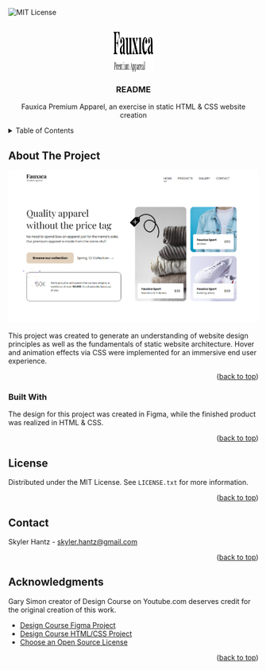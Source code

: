 <a name="readme-top"></a>

![MIT License][license-shield]

<!-- PROJECT LOGO -->
<br />
<div align="center">
  
  <img src="images/logo.svg" alt="Logo" width="80" height="80">

  <h3 align="center">README</h3>

  <p align="center">
    Fauxica Premium Apparel, an exercise in static HTML & CSS website creation
    <br />
  </p>
</div>

<!-- TABLE OF CONTENTS -->
<details>
  <summary>Table of Contents</summary>
  <ol>
    <li>
      <a href="#about-the-project">About The Project</a>
      <ul>
        <li><a href="#built-with">Built With</a></li>
      </ul>
    </li>
    <li><a href="#license">License</a></li>
    <li><a href="#contact">Contact</a></li>
    <li><a href="#acknowledgments">Acknowledgments</a></li>
  </ol>
</details>

<!-- ABOUT THE PROJECT -->

## About The Project

![Fauxica Apparel][product-screenshot]

This project was created to generate an understanding of website design principles as well as the fundamentals of static website architecture. Hover and animation effects via CSS were implemented for an immersive end user experience.

<p align="right">(<a href="#readme-top">back to top</a>)</p>

### Built With

The design for this project was created in Figma, while the finished product was realized in HTML & CSS.

<p align="right">(<a href="#readme-top">back to top</a>)</p>

<!-- LICENSE -->

## License

Distributed under the MIT License. See `LICENSE.txt` for more information.

<p align="right">(<a href="#readme-top">back to top</a>)</p>

<!-- CONTACT -->

## Contact

Skyler Hantz - skyler.hantz@gmail.com

<p align="right">(<a href="#readme-top">back to top</a>)</p>

<!-- ACKNOWLEDGMENTS -->

## Acknowledgments

Gary Simon creator of Design Course on Youtube.com deserves credit for the original creation of this work.

- [Design Course Figma Project](https://www.youtube.com/watch?v=QwSN4n2sjR8)
- [Design Course HTML/CSS Project](https://www.youtube.com/watch?v=Kl3nOXQjVnQ)
- [Choose an Open Source License](https://choosealicense.com)

<p align="right">(<a href="#readme-top">back to top</a>)</p>

<!-- MARKDOWN LINKS & IMAGES -->

[license-shield]: https://img.shields.io/github/license/othneildrew/Best-README-Template.svg?style=for-the-badge
[product-screenshot]: images/screenshot.png
